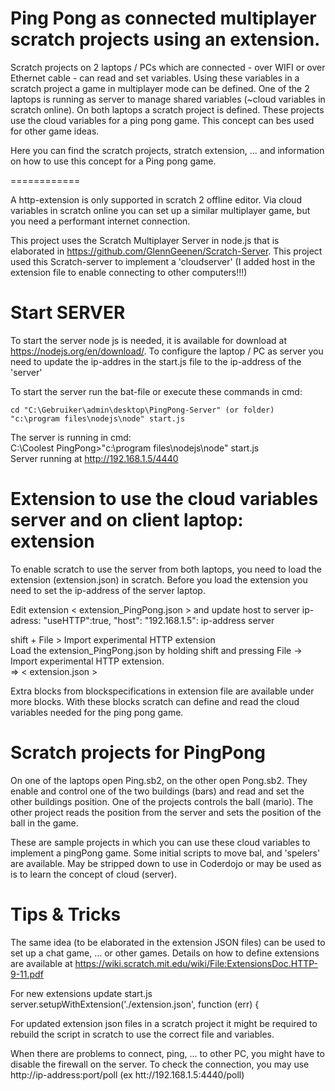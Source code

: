 Ping Pong as connected multiplayer scratch projects using an extension.
===========================================================

 Scratch projects on 2 laptops / PCs which are connected - over WIFI or over Ethernet cable - can read and set variables. Using these variables in a scratch project a game in multiplayer mode can be defined. One of the 2 laptops is running as server to manage shared variables (~cloud variables in scratch online). On both laptops a scratch project is defined. These projects use the cloud variables for a ping pong game. This concept can bes used for other game ideas. 

Here you can find the scratch projects, stratch extension, ... and information on how to use this concept for a Ping pong game.

============

A http-extension is only supported in scratch 2 offline editor. Via cloud variables in scratch online you can set up a similar multiplayer game, but you need a performant internet connection.


This project uses the Scratch Multiplayer Server in node.js that is elaborated in  https://github.com/GlennGeenen/Scratch-Server.
This project used this Scratch-server to implement a 'cloudserver' (I added host in the extension file to enable connecting to other computers!!!)


Start SERVER
============
To start the server node js is needed, it is available for download at https://nodejs.org/en/download/. To configure the laptop / PC as server you need to update the ip-addres in the start.js file to the ip-address of the 'server'
 
To start the server run the bat-file or execute these commands in cmd:

	cd "C:\Gebruiker\admin\desktop\PingPong-Server" (or folder)
	"c:\program files\nodejs\node" start.js

The server is running in cmd:
<br>
C:\Coolest PingPong>"c:\program files\nodejs\node" start.js
<br>
Server running at http://192.168.1.5/4440

Extension to use the cloud variables server and on client laptop: extension
========================================================================
To enable scratch to use the server from both laptops, you need to load the extension (extension.json) in scratch. Before you load the extension you need to set the ip-address of the server laptop.

Edit extension < extension_PingPong.json > and update host to server ip-adress:
	"useHTTP":true,
	"host": "192.168.1.5": ip-address server

shift + File > Import experimental HTTP extension
<br>
Load the extension_PingPong.json by holding shift and pressing File -> Import experimental HTTP extension.
<br>
=> < extension.json >

Extra blocks from blockspecifications in extension file are available under more blocks.
With these blocks scratch can define and read the cloud variables needed for the ping pong game.


Scratch projects for PingPong
=============================
On one of the laptops open Ping.sb2, on the other open Pong.sb2. They enable and control one of the two buildings (bars) and read and set the other buildings position. One of the projects controls the ball (mario). The other project reads the position from the server and sets the position of the ball in the game.

These are sample projects in which you can use these cloud variables to implement a pingPong game.
Some initial scripts to move bal, and 'spelers' are available. May be stripped down to use in Coderdojo or may be used as is to learn the concept of cloud (server).

Tips & Tricks
=============
The same idea (to be elaborated in the extension JSON files) can be used to set up a chat game, ... or other games.
Details on how to define extensions are available at https://wiki.scratch.mit.edu/wiki/File:ExtensionsDoc.HTTP-9-11.pdf

For new extensions update start.js
   server.setupWithExtension('./extension.json', function (err) {
   
For updated extension json files in a scratch project it might be required to rebuild the script in scratch to use the correct file and variables.

When there are problems to connect, ping, ... to other PC, you might have to disable the firewall on the server.
To check the connection, you may use http://ip-address:port/poll
(ex htt://192.168.1.5:4440/poll)
 
